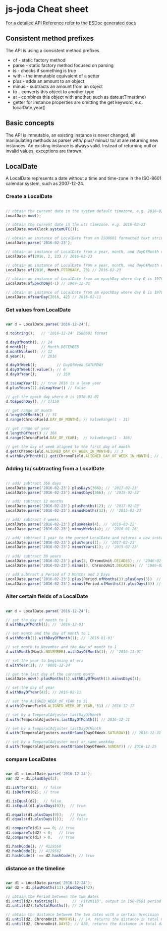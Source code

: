 js-joda Cheat sheet
=============================================

[For a detailed API Reference refer to the ESDoc generated docs](https://doc.esdoc.org/github.com/pithu/js-joda/)  

## Consistent method prefixes

The API is using a consistent method prefixes.

- of - static factory method
- parse - static factory method focused on parsing
- is - checks if something is true
- with - the immutable equivalent of a setter
- plus - adds an amount to an object
- minus - subtracts an amount from an object
- to - converts this object to another type
- at - combines this object with another, such as date.atTime(time)
- getter for instance properties are omitting the get keyword, e.q. localDate.year()  

## Basic concepts

The API is immutable, an existing instance is never changed, all manipulating methods as parse/ with/ plus/ minus/ to/ at are returning new instances.
An existing instance is always valid. Instead of returning null or invalid values, exceptions are thrown. 

## LocalDate

A LocalDate represents a date without a time and time-zone in the ISO-8601 calendar system, such as 2007-12-24.

### Create a LocalDate

```javascript

// obtain the current date in the system default timezone, e.g. 2016-02-23
LocalDate.now();

// obtain the current date in the utc timezone, e.g. 2016-02-23
LocalDate.now(Clock.systemUTC()); 

// obtain an instance of LocalDate from an ISO8601 formatted text string
LocalDate.parse('2016-02-23');

// obtain an instance of LocalDate from a year, month, and dayOfMonth value
LocalDate.of(2016, 2, 23) // 2016-02-23

// obtain an instance of LocalDate from a year, month, and dayOfMonth value
LocalDate.of(2016, Month.FEBRUARY, 23) // 2016-02-23

// obtain an instance of LocalDate from am epochDay where day 0 is 1970-01-01
LocalDate.ofEpochDay(-1) // 1969-12-31

// obtain an instance of LocalDate from am epochDay where day 0 is 1970-01-01
LocalDate.ofYearDay(2016, 42) // 2016-02-11

```

### Get values from LocalDate

```javascript

var d = LocalDate.parse('2016-12-24');

d.toString();   // '2016-12-24' ISO8601 format

d.dayOfMonth(); // 24
d.month();      // Month.DECEMBER
d.monthValue(); // 12
d.year();       // 2016

d.dayOfWeek();         // DayOfWeek.SATURDAY
d.dayOfWeek().value(); // 6
d.dayOfYear();         // 359

d.isLeapYear(); // true 2016 is a leap year
d.plusYears(1).isLeapYear() // false

// get the epoch day where 0 is 1970-01-01
d.toEpochDay(); // 17159

// get range of month
d.lengthOfMonth() // 31
d.range(ChronoField.DAY_OF_MONTH); // ValueRange(1 - 31)

// get range of year
d.lengthOfYear() // 366
d.range(ChronoField.DAY_OF_YEAR);  // ValueRange(1 - 366)

// get the day of week aligned to the first day of month
d.get(ChronoField.ALIGNED_DAY_OF_WEEK_IN_MONTH); // 3
d.withDayOfMonth(1).get(ChronoField.ALIGNED_DAY_OF_WEEK_IN_MONTH); // 1

```

### Adding to/ subtracting from a LocalDate
 
```javascript

// add/ subtract 366 days 
LocalDate.parse('2016-02-23').plusDays(366); // '2017-02-23'
LocalDate.parse('2016-02-23').minusDays(366); // '2015-02-22'

// add/ subtract 12 months 
LocalDate.parse('2016-02-23').plusMonths(12); // '2017-02-23'
LocalDate.parse('2016-02-23').minusMonths(12); // '2015-02-23'

// add/ subtract 4 weeks 
LocalDate.parse('2016-02-23').plusWeeks(4); // '2016-03-22'
LocalDate.parse('2016-02-23').minusWeeks(4); // '2016-01-26'

// add/ subtract 1 year to the parsed LocalDate and returns a new instance
LocalDate.parse('2016-02-23').plusYears(1); // '2017-02-23'
LocalDate.parse('2016-02-23').minusYears(1); // '2015-02-23'
 
// add/ subtract 30 years  
LocalDate.parse('2016-02-23').plus(3, ChronoUnit.DECADES); // '2046-02-23'
LocalDate.parse('2016-02-23').minus(3, ChronoUnit.DECADES); // '1986-02-23'

// add subtract a Period of 3 Months and 3 Days
LocalDate.parse('2016-02-23').plus(Period.ofMonths(3).plusDays(3))  // '2016-05-26'
LocalDate.parse('2016-02-23').minus(Period.ofMonths(3).plusDays(3)) // '2015-11-20'

```

### Alter certain fields of a LocalDate

```javascript

var d = LocalDate.parse('2016-12-24');

// set the day of month to 1
d.withDayOfMonth(1); // '2016-12-01'

// set month and the day of month to 1
d.withMonth(1).withDayOfMonth(1); // '2016-01-01'

// set month to November and the day of month to 1
d.withMonth(Month.NOVEMBER).withDayOfMonth(1); // '2016-11-01'

// set the year to beginning of era 
d.withYear(1); // '0001-12-24'

// get the last day of the current month
LocalDate.now().plusMonths(1).withDayOfMonth(1).minusDays(1);

// set the day of year
d.withDayOfYear(42); // 2016-02-11

// set the ALIGNED_WEEK_OF_YEAR to 51
d.with(ChronoField.ALIGNED_WEEK_OF_YEAR, 51) // 2016-12-17

// set by a TemporalAdjuster lastDayOfMonth
d.with(TemporalAdjusters.lastDayOfMonth()) // 2016-12-31

// set by a TemporalAdjuster lastDayOfMonth
d.with(TemporalAdjusters.nextOrSame(DayOfWeek.SATURDAY)) // 2016-12-31

// set by a TemporalAdjuster next or same weekday
d.with(TemporalAdjusters.nextOrSame(DayOfWeek.SUNDAY)) // 2016-12-25

```

### compare LocalDates

```javascript

var d1 = LocalDate.parse('2016-12-24');
var d2 = d1.plusDays(2);

d1.isAfter(d2);  // false
d1.isBefore(d2); // true

d1.isEqual(d2);  // false
d1.isEqual(d1.plusDays(0));  // true

d1.equals(d1.plusDays(0));   // true
d1.equals(d1.plusDays(1));   // false

d1.compareTo(d1) === 0; // true
d1.compareTo(d2) < 0;   // true
d2.compareTo(d1) > 0;   // true

d1.hashCode(); // 4129560
d2.hashCode(); // 4129562
d1.hashCode() !== d2.hashCode(); // true

```

### distance on the timeline

```javascript

var d1 = LocalDate.parse('2016-12-24');
var d2 = d1.plusMonths(13).plusDays(42);

// obtain the Period between the two dates                     
d1.until(d2).toString();      // 'P1Y2M11D', output in ISO-8601 period format
d1.until(d2).toTotalMonths(); // 14

// obtain the distance between the two dates with a certain precision
d1.until(d2, ChronoUnit.MONTHS); // 14, returns the distance in total months.
d1.until(d2, ChronoUnit.DAYS); // 438, returns the distance in total days.

```


